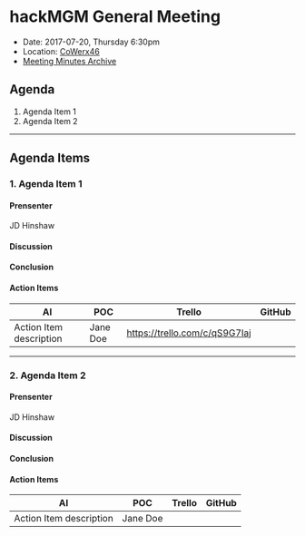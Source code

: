 # hackMGM General Meeting

* Date: 2017-07-20, Thursday 6:30pm
* Location: [CoWerx46](https://www.meetup.com/CoWerx46/)
* [Meeting Minutes Archive](https://github.com/rust-lang/meeting-minutes)

## Agenda
1. Agenda Item 1
2. Agenda Item 2

---

## Agenda Items
### 1. Agenda Item 1
#### Prensenter
JD Hinshaw
#### Discussion
#### Conclusion
#### Action Items
| AI | POC | Trello | GitHub |
| ------ | ------ | ------ | ------ |
| Action Item description | Jane Doe | https://trello.com/c/qS9G7Iaj | |

---
### 2. Agenda Item 2
#### Prensenter
JD Hinshaw
#### Discussion
#### Conclusion
#### Action Items
| AI | POC | Trello | GitHub |
| ------ | ------ | ------ | ------ |
| Action Item description | Jane Doe |  | |
